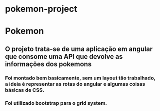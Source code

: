 # pokemon-project

# Pokemon

## O projeto trata-se de uma aplicação em angular que consome uma API que devolve as informações dos pokemons
### Foi montado bem basicamente, sem um layout tão trabalhado, a ideia é representar as rotas do angular e algumas coisas básicas de CSS.

### Foi utilizado bootstrap para o grid system.
